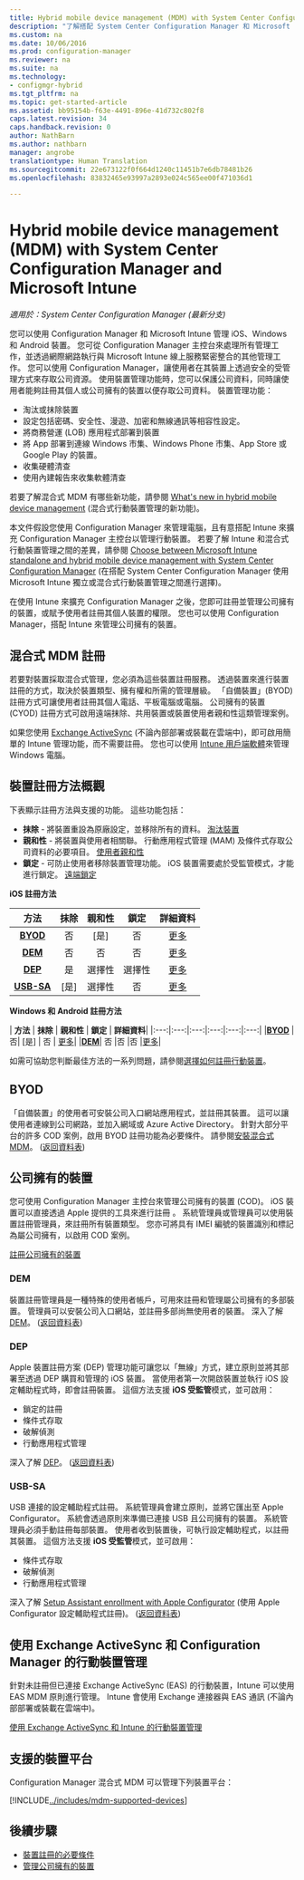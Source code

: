 ```yaml
---
title: Hybrid mobile device management (MDM) with System Center Configuration Manager and Microsoft Intune
description: "了解搭配 System Center Configuration Manager 和 Microsoft Intune 的混合式行動裝置管理 (MDM)。"
ms.custom: na
ms.date: 10/06/2016
ms.prod: configuration-manager
ms.reviewer: na
ms.suite: na
ms.technology:
- configmgr-hybrid
ms.tgt_pltfrm: na
ms.topic: get-started-article
ms.assetid: bb95154b-f63e-4491-896e-41d732c802f8
caps.latest.revision: 34
caps.handback.revision: 0
author: NathBarn
ms.author: nathbarn
manager: angrobe
translationtype: Human Translation
ms.sourcegitcommit: 22e673122f0f664d1240c11451b7e6db78481b26
ms.openlocfilehash: 83832465e93997a2893e024c565ee00f471036d1

---
```

# <a name="hybrid-mobile-device-management-mdm-with-system-center-configuration-manager-and-microsoft-intune"></a>Hybrid mobile device management (MDM) with System Center Configuration Manager and Microsoft Intune

*適用於：System Center Configuration Manager (最新分支)*


您可以使用 Configuration Manager 和 Microsoft Intune 管理 iOS、Windows 和 Android 裝置。 您可從 Configuration Manager 主控台來處理所有管理工作，並透過網際網路執行與 Microsoft Intune 線上服務緊密整合的其他管理工作。  您可以使用 Configuration Manager，讓使用者在其裝置上透過安全的受管理方式來存取公司資源。 使用裝置管理功能時，您可以保護公司資料，同時讓使用者能夠註冊其個人或公司擁有的裝置以便存取公司資料。 裝置管理功能：

-   淘汰或抹除裝置
-   設定包括密碼、安全性、漫遊、加密和無線通訊等相容性設定。
-   將商務營運 (LOB) 應用程式部署到裝置
-   將 App 部署到連線 Windows 市集、Windows Phone 市集、App Store 或 Google Play 的裝置。
-   收集硬體清查
-   使用內建報告來收集軟體清查

若要了解混合式 MDM 有哪些新功能，請參閱 [What's new in hybrid mobile device management](../understand/whats-new-in-hybrid-mobile-device-management.md) (混合式行動裝置管理的新功能)。

本文件假設您使用 Configuration Manager 來管理電腦，且有意搭配 Intune 來擴充 Configuration Manager 主控台以管理行動裝置。 若要了解 Intune 和混合式行動裝置管理之間的差異，請參閱 [Choose between Microsoft Intune standalone and hybrid mobile device management with System Center Configuration Manager](choose-between-standalone-intune-and-hybrid-mobile-device-management.md) (在搭配 System Center Configuration Manager 使用 Microsoft Intune 獨立或混合式行動裝置管理之間進行選擇)。

在使用 Intune 來擴充 Configuration Manager 之後，您即可註冊並管理公司擁有的裝置，或賦予使用者註冊其個人裝置的權限。 您也可以使用 Configuration Manager，搭配 Intune 來管理公司擁有的裝置。

## <a name="hybrid-mdm-enrollment"></a>混合式 MDM 註冊
若要對裝置採取混合式管理，您必須為這些裝置註冊服務。 透過裝置來進行裝置註冊的方式，取決於裝置類型、擁有權和所需的管理層級。 「自備裝置」(BYOD) 註冊方式可讓使用者註冊其個人電話、平板電腦或電腦。 公司擁有的裝置 (CYOD) 註冊方式可啟用遠端抹除、共用裝置或裝置使用者親和性這類管理案例。

 如果您使用 [Exchange ActiveSync](#mobile-device-management-with-exchange-activesync-and-configuration-manager) (不論內部部署或裝載在雲端中)，即可啟用簡單的 Intune 管理功能，而不需要註冊。 您也可以使用 [Intune 用戶端軟體](/intune/deploy-use/manage-windows-pcs-with-microsoft-intune)來管理 Windows 電腦。

## <a name="overview-of-device-enrollment-methods"></a>裝置註冊方法概觀

 下表顯示註冊方法與支援的功能。 這些功能包括：
 - **抹除** - 將裝置重設為原廠設定，並移除所有的資料。 [淘汰裝置](../deploy-use/wipe-lock-reset-devices.md)
 - **親和性** - 將裝置與使用者相關聯。 行動應用程式管理 (MAM) 及條件式存取公司資料的必要項目。 [使用者親和性](../deploy-use/user-affinity-for-hybrid-managed-devices.md)
 - **鎖定** - 可防止使用者移除裝置管理功能。 iOS 裝置需要處於受監管模式，才能進行鎖定。 [遠端鎖定](../deploy-use/wipe-lock-reset-devices.md#remote-lock)

 **iOS 註冊方法**

| **方法** |  **抹除** |  **親和性**    |   **鎖定** | **詳細資料** |
|:---:|:---:|:---:|:---:|:---:|
|**[BYOD](#byod)** | 否|    [是] |   否 | [更多](../deploy-use/setup-hybrid-mdm.md#step-6-enable-platform-enrollment)|
|**[DEM](#dem)**|   否 |否 |否  | [更多](../deploy-use/enroll-devices-with-device-enrollment-manager.md)|
|**[DEP](#dep)**|   是 |   選擇性 |  選擇性|[更多](../deploy-use/ios-device-enrollment-program-for-hybrid.md)|
|**[USB-SA](#usb-sa)**| [是] |   選擇性 |  否| [更多](../deploy-use/ios-hybrid-enrollment-using-apple-configurator.md)|

**Windows 和 Android 註冊方法**

| **方法** |  **抹除** |  **親和性**    |   **鎖定** | **詳細資料**|
|:---:|:---:|:---:|:---:|:---:|:---:|
|**[BYOD](#byod)** | 否|    [是] |   否 | [更多](../deploy-use/setup-hybrid-mdm.md#set-up-device-management)|
|**[DEM](#dem)**|   否 |否 |否  |[更多](../deploy-use/enroll-devices-with-device-enrollment-manager.md)|

如需可協助您判斷最佳方法的一系列問題，請參閱[選擇如何註冊行動裝置](/intune/get-started/choose-how-to-enroll-devices1)。

## <a name="byod"></a>BYOD
「自備裝置」的使用者可安裝公司入口網站應用程式，並註冊其裝置。 這可以讓使用者連線到公司網路，並加入網域或 Azure Active Directory。 針對大部分平台的許多 COD 案例，啟用 BYOD 註冊功能為必要條件。 請參閱[安裝混合式 MDM](../deploy-use/setup-hybrid-mdm.md)。 ([返回資料表](#overview-of-device-enrollment-methods))

## <a name="corporate-owned-devices"></a>公司擁有的裝置
您可使用 Configuration Manager 主控台來管理公司擁有的裝置 (COD)。 iOS 裝置可以直接透過 Apple 提供的工具來進行註冊 。 系統管理員或管理員可以使用裝置註冊管理員，來註冊所有裝置類型。 您亦可將具有 IMEI 編號的裝置識別和標記為屬公司擁有，以啟用 COD 案例。

[註冊公司擁有的裝置](../deploy-use/enroll-company-owned-devices.md)

### <a name="dem"></a>DEM
裝置註冊管理員是一種特殊的使用者帳戶，可用來註冊和管理屬公司擁有的多部裝置。 管理員可以安裝公司入口網站，並註冊多部尚無使用者的裝置。 深入了解 [DEM](../deploy-use/enroll-devices-with-device-enrollment-manager.md)。 ([返回資料表](#overview-of-device-enrollment-methods))

### <a name="dep"></a>DEP
Apple 裝置註冊方案 (DEP) 管理功能可讓您以「無線」方式，建立原則並將其部署至透過 DEP 購買和管理的 iOS 裝置。 當使用者第一次開啟裝置並執行 iOS 設定輔助程式時，即會註冊裝置。 這個方法支援 **iOS 受監管**模式，並可啟用：
   -    鎖定的註冊
   -    條件式存取
   -    破解偵測
   -    行動應用程式管理

深入了解 [DEP](../deploy-use/ios-device-enrollment-program-for-hybrid.md)。 ([返回資料表](#overview-of-device-enrollment-methods))

### <a name="usb-sa"></a>USB-SA
USB 連接的設定輔助程式註冊。 系統管理員會建立原則，並將它匯出至 Apple Configurator。 系統會透過原則來準備已連接 USB 且公司擁有的裝置。 系統管理員必須手動註冊每部裝置。 使用者收到裝置後，可執行設定輔助程式，以註冊其裝置。 這個方法支援 **iOS 受監管**模式，並可啟用：
   -    條件式存取
   -    破解偵測
   -    行動應用程式管理

深入了解 [Setup Assistant enrollment with Apple Configurator](../deploy-use/ios-hybrid-enrollment-using-apple-configurator.md) (使用 Apple Configurator 設定輔助程式註冊)。 ([返回資料表](#overview-of-device-enrollment-methods))

## <a name="mobile-device-management-with-exchange-activesync-and-configuration-manager"></a>使用 Exchange ActiveSync 和 Configuration Manager 的行動裝置管理
針對未註冊但已連接 Exchange ActiveSync (EAS) 的行動裝置，Intune 可以使用 EAS MDM 原則進行管理。 Intune 會使用 Exchange 連接器與 EAS 通訊 (不論內部部署或裝載在雲端中)。

[使用 Exchange ActiveSync 和 Intune 的行動裝置管理](../deploy-use/manage-mobile-devices-with-exchange-activesync.md)


##  <a name="supported-device-platforms"></a>支援的裝置平台

Configuration Manager 混合式 MDM 可以管理下列裝置平台：

[!INCLUDE[../includes/mdm-supported-devices](../includes/mdm-supported-devices.md)]

## <a name="next-steps"></a>後續步驟
 - [裝置註冊的必要條件](../deploy-use/setup-hybrid-mdm.md)
 - [管理公司擁有的裝置](../deploy-use/enroll-company-owned-devices.md)



<!--HONumber=Nov16_HO1-->


